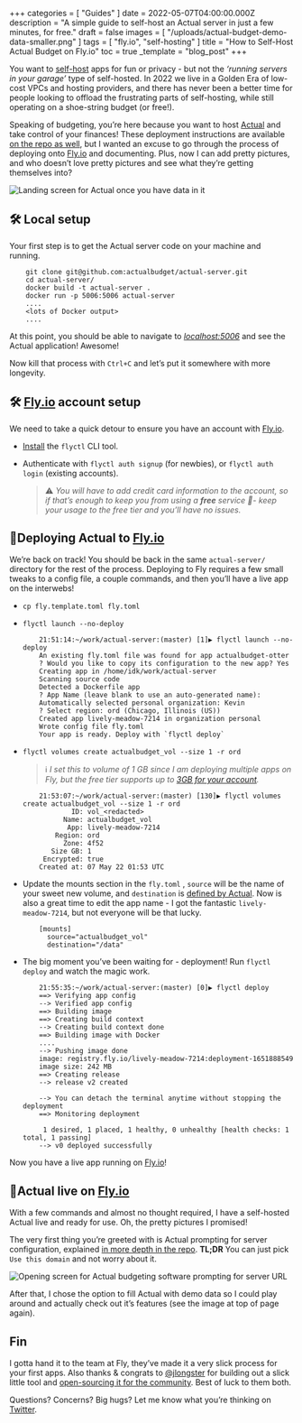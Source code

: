 +++
categories = [ "Guides" ]
date = 2022-05-07T04:00:00.000Z
description = "A simple guide to self-host an Actual server in just a few minutes, for free."
draft = false
images = [ "/uploads/actual-budget-demo-data-smaller.png" ]
tags = [ "fly.io", "self-hosting" ]
title = "How to Self-Host Actual Budget on Fly.io"
toc = true
_template = "blog_post"
+++

You want to [self-host](https://www.reddit.com/r/selfhosted/) apps for fun or privacy - but not the _‘running servers in your garage’_ type of self-hosted. In 2022 we live in a Golden Era of low-cost VPCs and hosting providers, and there has never been a better time for people looking to offload the frustrating parts of self-hosting, while still operating on a shoe-string budget (or free!).

Speaking of budgeting, you’re here because you want to host [Actual](https://actualbudget.com/) and take control of your finances! These deployment instructions are available [on the repo as well](https://github.com/actualbudget/actual-server), but I wanted an excuse to go through the process of deploying onto [Fly.io](http://Fly.io) and documenting. Plus, now I can add pretty pictures, and who doesn’t love pretty pictures and see what they’re getting themselves into?

![Landing screen for Actual once you have data in it](/uploads/actual-budget-demo-data-smaller.png)

## 🛠️ Local setup

Your first step is to get the Actual server code on your machine and running.

```
    git clone git@github.com:actualbudget/actual-server.git
    cd actual-server/
    docker build -t actual-server .
    docker run -p 5006:5006 actual-server
    ....
    <lots of Docker output>
    ....
```

At this point, you should be able to navigate to _[localhost:5006](http://localhost:5006)_ and see the Actual application! Awesome!

Now kill that process with `Ctrl+C` and let’s put it somewhere with more longevity.

## 🛠️ [Fly.io](http://Fly.io) account setup

We need to take a quick detour to ensure you have an account with [Fly.io](http://Fly.io).

* [Install](https://fly.io/docs/getting-started/installing-flyctl/) the `flyctl` CLI tool.
* Authenticate with `flyctl auth signup` (for newbies), or `flyctl auth login` (existing accounts).

  > ⚠️ _You will have to add credit card information to the account, so if that’s enough to keep you from using a **free** service 🤷- keep your usage to the free tier and you’ll have no issues._

## 🤸Deploying Actual to [Fly.io](http://Fly.io)

We’re back on track! You should be back in the same `actual-server/` directory for the rest of the process. Deploying to Fly requires a few small tweaks to a config file, a couple commands, and then you’ll have a live app on the interwebs!

* `cp fly.template.toml fly.toml`
* `flyctl launch --no-deploy`
  ```
      21:51:14:~/work/actual-server:(master) [1]▶ flyctl launch --no-deploy
      An existing fly.toml file was found for app actualbudget-otter
      ? Would you like to copy its configuration to the new app? Yes
      Creating app in /home/idk/work/actual-server
      Scanning source code
      Detected a Dockerfile app
      ? App Name (leave blank to use an auto-generated name):
      Automatically selected personal organization: Kevin
      ? Select region: ord (Chicago, Illinois (US))
      Created app lively-meadow-7214 in organization personal
      Wrote config file fly.toml
      Your app is ready. Deploy with `flyctl deploy`
  ```
* `flyctl volumes create actualbudget_vol --size 1 -r ord`

  > ℹ️ _I set this to volume of 1 GB since I am deploying multiple apps on Fly, but the free tier supports up to_ [_3GB for your account_](https://fly.io/docs/about/pricing/#free-allowances)_._
  ```
      21:53:07:~/work/actual-server:(master) [130]▶ flyctl volumes create actualbudget_vol --size 1 -r ord
              ID: vol_<redacted>
            Name: actualbudget_vol
             App: lively-meadow-7214
          Region: ord
            Zone: 4f52
         Size GB: 1
       Encrypted: true
      Created at: 07 May 22 01:53 UTC
  ```
* Update the mounts section in the `fly.toml` , `source` will be the name of your sweet new volume, and `destination` is [defined by Actual](https://github.com/actualbudget/actual-server#persisting-server-data). Now is also a great time to edit the app name - I got the fantastic `lively-meadow-7214`, but not everyone will be that lucky.
  ```
      [mounts]
        source="actualbudget_vol"
        destination="/data"
  ```
* The big moment you’ve been waiting for - deployment! Run `flyctl deploy` and watch the magic work.
  ```
      21:55:35:~/work/actual-server:(master) [0]▶ flyctl deploy
      ==> Verifying app config
      --> Verified app config
      ==> Building image
      ==> Creating build context
      --> Creating build context done
      ==> Building image with Docker
      ....
      --> Pushing image done
      image: registry.fly.io/lively-meadow-7214:deployment-1651888549
      image size: 242 MB
      ==> Creating release
      --> release v2 created
      
      --> You can detach the terminal anytime without stopping the deployment
      ==> Monitoring deployment
      
       1 desired, 1 placed, 1 healthy, 0 unhealthy [health checks: 1 total, 1 passing]
      --> v0 deployed successfully
  ```

Now you have a live app running on [Fly.io](http://Fly.io)!

## 🌴Actual live on [Fly.io](http://Fly.io)

With a few commands and almost no thought required, I have a self-hosted Actual live and ready for use. Oh, the pretty pictures I promised!

The very first thing you’re greeted with is Actual prompting for server configuration, explained [in more depth in the repo](https://github.com/actualbudget/actual-server#configuring-the-server-url). **TL;DR** You can just pick `Use this domain` and not worry about it.

![Opening screen for Actual budgeting software prompting for server URL](/uploads/actual-budget-landing-smaller.png)

After that, I chose the option to fill Actual with demo data so I could play around and actually check out it’s features (see the image at top of page again).

## Fin

I gotta hand it to the team at Fly, they’ve made it a very slick process for your first apps. Also thanks & congrats to [@jlongster](https://twitter.com/jlongster) for building out a slick little tool and [open-sourcing it for the community](https://news.ycombinator.com/item?id=31206536). Best of luck to them both.

Questions? Concerns? Big hugs? Let me know what you’re thinking on [Twitter](https://twitter.com/maybekq).
